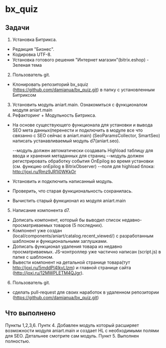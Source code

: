 # bx_quiz

## Задачи
1. Установка Битрикса. 
 - Редакция "Бизнес". 
 - Кодировка UTF-8. 
 - Установка готового решения "Интернет магазин"(bitrix.eshop) - Зеленая тема
2. Пользователь git. 
 - Клонировать репозиторий bx_squiz (https://github.com/damianua/bx_quiz.git) в папку с установленным Битриксом
3. Установить модуль aniart.main. Ознакомиться с функционалом модуля aniart.main 
4. Рефакторинг + Модульность Битрикса. 
 - На основе существующего функционала для установки и вывода SEO мета данных(перенести и подключить в модуле все что связанно с SEO сейчас в aniart.main)
 (SeoParamsCollector, SmartSeo) написать устанавливаемый модуль d7(aniart.seo).
 
   --модуль должен автоматически создавать Highload таблицу для ввода и хранения метаданных для страниц
   --модуль должен регистрировать обработку события OnEpilog во время установки (см. функцию onEpilog в BitrixObserver)
   --поля для highload блока: http://joxi.ru/Rmz9JR1i0WKkOr
   
 - Установить и подключить написанный модуль. 
 - Проверить, что старая функциональность сохранилась. 
 - Вычистить старый функционал из модуля aniart.main
5. Написание компонента d7. 
 - Дописать компонент, который бы выводил список недавно-просматриваемых товаров (5 последних). 
 - Компонент уже создан (local/components/aniart/catalog.recent_viewed/) с разработанным шаблоном и функциональными заглушками.
 - Дописать функционал удаления товара из недавно просматриваемых. JS-контроллер уже частично написан (script.js) в папке с шаблоном.
 - Вывести компонент на детальной странице товара(тут http://joxi.ru/5mddPl4IkvLlzm) и главной странице сайта (http://joxi.ru/12MWPLETM4QJgr).
6. Пользователь git. 
 - сделать pull-request для своих наработок в удаленном репозитории (https://github.com/damianua/bx_quiz.git)
 

## Что выполнено 
Пункты 1,2,3,6.
Пунтк 4. Добавлен модуль который расширяет возможности модуля aniart.main и создает HL с необходимыми полями для SEO. Детальнее смотрите сам модуль.
Пункт 5. Выполнен полностью.